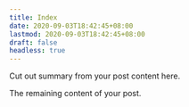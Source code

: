 ```yaml
---
title: Index
date: 2020-09-03T18:42:45+08:00
lastmod: 2020-09-03T18:42:45+08:00
draft: false
headless: true
---
```


Cut out summary from your post content here.

<!--more-->

The remaining content of your post.
